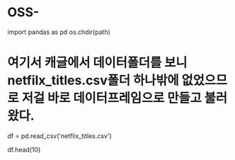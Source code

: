 # OSS-
import pandas as pd
os.chdir(path)
# 여기서 캐글에서 데이터폴더를 보니 netfilx_titles.csv폴더 하나밖에 없었으므로 저걸 바로 데이터프레임으로 만들고 불러왔다.
df = pd.read_csv('netflix_titles.csv')

df.head(10)
